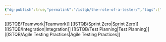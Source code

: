 ```yaml
---
{"dg-publish":true,"permalink":"/istqb/the-role-of-a-tester/","tags":["tester-role","agile","agile-tester"]}
---
```


[[ISTQB/Teamwork\|Teamwork]]
[[ISTQB/Sprint Zero\|Sprint Zero]]
[[ISTQB/Integration\|Integration]]
[[ISTQB/Test Planning\|Test Planning]]
[[ISTQB/Agile Testing Practices\|Agile Testing Practices]]
